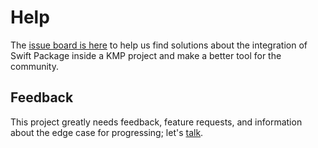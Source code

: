 # Help

The [issue board is here](https://github.com/frankois944/spm4Kmp/issues) to help us find solutions about the integration of Swift Package inside a KMP project and make a better tool for the community.

## Feedback

This project greatly needs feedback, feature requests, and information about the edge case for progressing; let's [talk](https://github.com/frankois944/spm4Kmp/discussions).

